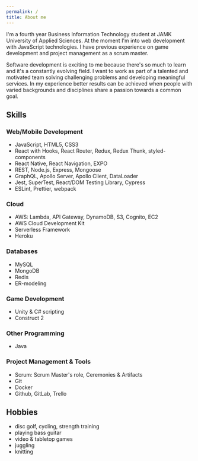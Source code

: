 ```yaml
---
permalink: /
title: About me
---
```


I'm a fourth year Business Information Technology student at JAMK University of Applied Sciences. At the moment I'm into web development with JavaScript technologies. I have previous experience on game development and project management as a scrum master. 

Software development is exciting to me because there's so much to learn and it's a constantly evolving field. I want to work as part of a talented and motivated team solving challenging problems and developing meaningful services. In my experience better results can be achieved when people with varied backgrounds and disciplines share a passion towards a common goal.

## Skills

### Web/Mobile Development

- JavaScript, HTML5, CSS3
- React with Hooks, React Router, Redux, Redux Thunk, styled-components
- React Native, React Navigation, EXPO
- REST, Node.js, Express, Mongoose
- GraphQL, Apollo Server, Apollo Client, DataLoader
- Jest, SuperTest, React/DOM Testing Library, Cypress
- ESLint, Prettier, webpack

### Cloud

- AWS: Lambda, API Gateway, DynamoDB, S3, Cognito, EC2
- AWS Cloud Development Kit
- Serverless Framework
- Heroku

### Databases

- MySQL
- MongoDB
- Redis
- ER-modeling

### Game Development

- Unity & C# scripting
- Construct 2

### Other Programming

- Java

### Project Management & Tools

- Scrum: Scrum Master's role, Ceremonies & Artifacts
- Git
- Docker
- Github, GitLab, Trello

## Hobbies

- disc golf, cycling, strength training
- playing bass guitar
- video & tabletop games
- juggling
- knitting
